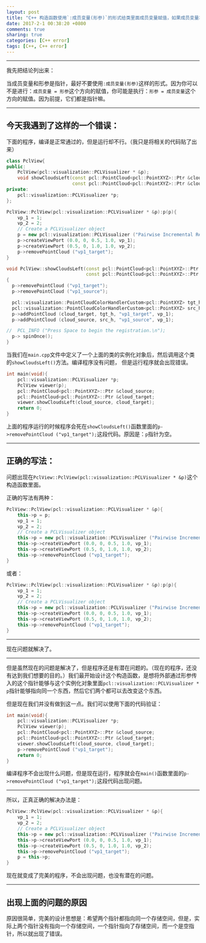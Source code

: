 ```yaml
---
layout: post
title: "C++ 构造函数使用`:成员变量(形参)`的形式给类里面成员变量赋值，如果成员变量和形参是指针，那么需要注意的事项"
date: 2017-2-1 00:38:20 +0800
comments: true
sharing: true
categories: [C++ error]
tags: [C++, C++ error]
---
```





----------

我先把结论列出来：

当成员变量和形参是指针，最好不要使用`:成员变量(形参)`这样的形式。因为你可以不是进行：`成员变量 = 形参`这个方向的赋值，你可能是执行：`形参 = 成员变量`这个方向的赋值。因为前提，它们都是指针嘛。

----------

## 今天我遇到了这样的一个错误：

下面的程序，编译是正常通过的，但是运行却不行。（我只是将相关的代码贴了出来）

```cpp
class PclView{
public:
    PclView(pcl::visualization::PCLVisualizer * &p);
    void showCloudsLeft(const pcl::PointCloud<pcl::PointXYZ>::Ptr &cloud_source,
                        const pcl::PointCloud<pcl::PointXYZ>::Ptr &cloud_target);
private:
    pcl::visualization::PCLVisualizer *p;
};
```

```cpp
PclView::PclView(pcl::visualization::PCLVisualizer * &p):p(p){
    vp_1 = 1;
    vp_2 = 2;
    // Create a PCLVisualizer object
    p = new pcl::visualization::PCLVisualizer ("Pairwise Incremental Registration example");
    p->createViewPort (0.0, 0, 0.5, 1.0, vp_1);
    p->createViewPort (0.5, 0, 1.0, 1.0, vp_2);
    p->removePointCloud ("vp1_target");
}

void PclView::showCloudsLeft(const pcl::PointCloud<pcl::PointXYZ>::Ptr &cloud_source,
                             const pcl::PointCloud<pcl::PointXYZ>::Ptr &cloud_target)
{
  p->removePointCloud ("vp1_target");
  p->removePointCloud ("vp1_source");

  pcl::visualization::PointCloudColorHandlerCustom<pcl::PointXYZ> tgt_h (cloud_target, 0, 255, 0);
  pcl::visualization::PointCloudColorHandlerCustom<pcl::PointXYZ> src_h (cloud_source, 255, 0, 0);
  p->addPointCloud (cloud_target, tgt_h, "vp1_target", vp_1);
  p->addPointCloud (cloud_source, src_h, "vp1_source", vp_1);

//  PCL_INFO ("Press Space to begin the registration.\n");
  p-> spinOnce();
}

```

当我们在`main.cpp`文件中定义了一个上面的类的实例化对象后，然后调用这个类的`showCloudsLeft()`方法。编译程序没有问题， 但是运行程序就会出现错误。

```cpp
int main(void){
	pcl::visualization::PCLVisualizer *p;
	PclView viewer(p);
	pcl::PointCloud<pcl::PointXYZ>::Ptr &cloud_source;
	pcl::PointCloud<pcl::PointXYZ>::Ptr &cloud_target;
	viewer.showCloudsLeft(cloud_source, cloud_target);
	return 0;
}
```

上面的程序运行的时候程序会死在`showCloudsLeft()`函数里面的`p->removePointCloud ("vp1_target");`这段代码。原因是：`p`指针为空。

----------


## 正确的写法：

问题出现在`PclView::PclView(pcl::visualization::PCLVisualizer * &p)`这个构造函数里面。

正确的写法有两种：

```cpp
PclView::PclView(pcl::visualization::PCLVisualizer * &p){
    this->p = p;
    vp_1 = 1;
    vp_2 = 2;
    // Create a PCLVisualizer object
    this->p = new pcl::visualization::PCLVisualizer ("Pairwise Incremental Registration example");
    this->p->createViewPort (0.0, 0, 0.5, 1.0, vp_1);
    this->p->createViewPort (0.5, 0, 1.0, 1.0, vp_2);
    this->p->removePointCloud ("vp1_target");
}
```

或者：

```cpp
PclView::PclView(pcl::visualization::PCLVisualizer * &p):p(p){
    vp_1 = 1;
    vp_2 = 2;
    // Create a PCLVisualizer object
    this->p = new pcl::visualization::PCLVisualizer ("Pairwise Incremental Registration example");
    this->p->createViewPort (0.0, 0, 0.5, 1.0, vp_1);
    this->p->createViewPort (0.5, 0, 1.0, 1.0, vp_2);
    this->p->removePointCloud ("vp1_target");
}
```


----------

现在问题就解决了。


----------

但是虽然现在的问题是解决了，但是程序还是有潜在问题的。（现在的程序，还没有达到我们想要的目的。）我们最开始设计这个构造函数，是想将外部通过形参传入的这个指针能够与这个实例化对象里面`pcl::visualization::PCLVisualizer * p`指针能够指向同一个东西，然后它们两个都可以去改变这个东西。

但是现在我们并没有做到这一点。我们可以使用下面的代码验证：

```cpp
int main(void){
	pcl::visualization::PCLVisualizer *p;
	PclView viewer(p);
	pcl::PointCloud<pcl::PointXYZ>::Ptr &cloud_source;
	pcl::PointCloud<pcl::PointXYZ>::Ptr &cloud_target;
	viewer.showCloudsLeft(cloud_source, cloud_target);
	p->removePointCloud ("vp1_target");
	return 0;
}
```

编译程序不会出现什么问题，但是现在运行，程序就会在`main()`函数里面的`p->removePointCloud ("vp1_target");`这段代码出现问题。


----------

所以，正真正确的解决办法是：

```cpp
PclView::PclView(pcl::visualization::PCLVisualizer * &p){
    vp_1 = 1;
    vp_2 = 2;
    // Create a PCLVisualizer object
    this->p = new pcl::visualization::PCLVisualizer ("Pairwise Incremental Registration example");
    this->p->createViewPort (0.0, 0, 0.5, 1.0, vp_1);
    this->p->createViewPort (0.5, 0, 1.0, 1.0, vp_2);
    this->p->removePointCloud ("vp1_target");
    p = this->p;
}
```

现在就变成了完美的程序，不会出现问题，也没有潜在的问题。

----------


## 出现上面的问题的原因

原因很简单，完美的设计思想是：希望两个指针都指向同一个存储空间，但是，实际上两个指针没有指向一个存储空间，一个指针指向了存储空间，而一个是空指针，所以就出现了错误。